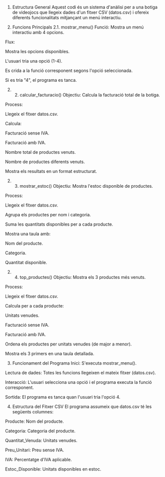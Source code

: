 1. Estructura General
Aquest codi és un sistema d'anàlisi per a una botiga de videojocs que llegeix dades d'un fitxer CSV (datos.csv) i ofereix diferents funcionalitats mitjançant un menú interactiu.

2. Funcions Principals
2.1. mostrar_menu()
Funció: Mostra un menú interactiu amb 4 opcions.

Flux:

Mostra les opcions disponibles.

L'usuari tria una opció (1-4).

Es crida a la funció corresponent segons l'opció seleccionada.

Si es tria "4", el programa es tanca.

2. 2. calcular_facturacio()
Objectiu: Calcula la facturació total de la botiga.

Process:

Llegeix el fitxer datos.csv.

Calcula:

Facturació sense IVA.

Facturació amb IVA.

Nombre total de productes venuts.

Nombre de productes diferents venuts.

Mostra els resultats en un format estructurat.

2. 3. mostrar_estoc()
Objectiu: Mostra l'estoc disponible de productes.

Process:

Llegeix el fitxer datos.csv.

Agrupa els productes per nom i categoria.

Suma les quantitats disponibles per a cada producte.

Mostra una taula amb:

Nom del producte.

Categoria.

Quantitat disponible.

2. 4. top_productes()
Objectiu: Mostra els 3 productes més venuts.

Process:

Llegeix el fitxer datos.csv.

Calcula per a cada producte:

Unitats venudes.

Facturació sense IVA.

Facturació amb IVA.

Ordena els productes per unitats venudes (de major a menor).

Mostra els 3 primers en una taula detallada.

3. Funcionament del Programa
Inici: S'executa mostrar_menu().

Lectura de dades: Totes les funcions llegeixen el mateix fitxer (datos.csv).

Interacció: L'usuari selecciona una opció i el programa executa la funció corresponent.

Sortida: El programa es tanca quan l'usuari tria l'opció 4.

4. Estructura del Fitxer CSV
El programa assumeix que datos.csv té les següents columnes:

Producte: Nom del producte.

Categoria: Categoria del producte.

Quantitat_Venuda: Unitats venudes.

Preu_Unitari: Preu sense IVA.

IVA: Percentatge d'IVA aplicable.

Estoc_Disponible: Unitats disponibles en estoc.